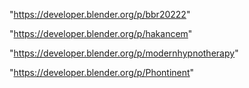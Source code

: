 "https://developer.blender.org/p/bbr20222"

"https://developer.blender.org/p/hakancem"

"https://developer.blender.org/p/modernhypnotherapy"

"https://developer.blender.org/p/Phontinent"

